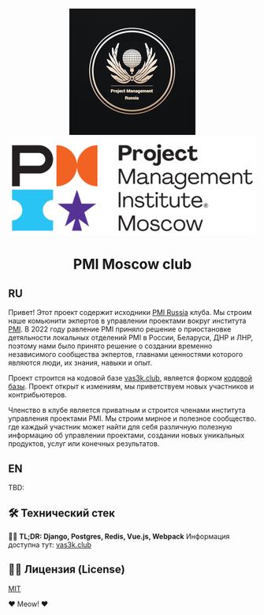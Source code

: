 <div align="center">
  <br>
  <img src="frontend/static/images/logo/logo-256.png" alt="">
  <img src="gitstatic/logo-pmi.png" alt="PMI Moscow club">
  <h1>PMI Moscow club</h1>
</div>

## RU
Привет! Этот проект содержит исходники [PMI Russia](https://pmi.moscow) клуба. Мы строим наше комьюнити экпертов в управлении проектами вокруг института [PMI](https://pmi.org). В 2022 году равление PMI приняло решение о приостановке детяльности локальных отделений PMI в России, Беларуси, ДНР и ЛНР, поэтому нами было принято решение о создании временно независимого сообщества экпертов, главнами ценностями которого являются люди, их знания, навыки и опыт.

Проект строится на кодовой базе [vas3k.club](https://vas3k.club), является форком [кодовой базы](https://github.com/vas3k/vas3k.club). Проект открыт к измениям, мы приветствуем новых участников и контрибьютеров.

Членство в клубе является приватным и строится членами института управления проектами PMI. Мы строим мирное и полезное сообщество. где каждый участник может найти для себя различную полезную информацию об управлении проектами, создании новых уникальных продуктов, услуг или конечных результатов.

## EN
TBD:

## 🛠 Технический стек
👨‍💻 **TL;DR: Django, Postgres, Redis, Vue.js, Webpack**
Информация доступна тут: [vas3k.club](https://github.com/vas3k/vas3k.club)

## 👩‍💼 Лицензия (License)

[MIT](LICENSE)

❤️ Meow! ❤️
